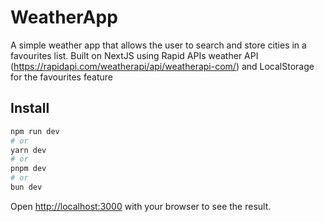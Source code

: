 # WeatherApp

A simple weather app that allows the user to search and store cities in a favourites list. 
Built on NextJS using Rapid APIs weather API (https://rapidapi.com/weatherapi/api/weatherapi-com/) and LocalStorage for the favourites feature

## Install

```bash
npm run dev
# or
yarn dev
# or
pnpm dev
# or
bun dev
```

Open [http://localhost:3000](http://localhost:3000) with your browser to see the result.


